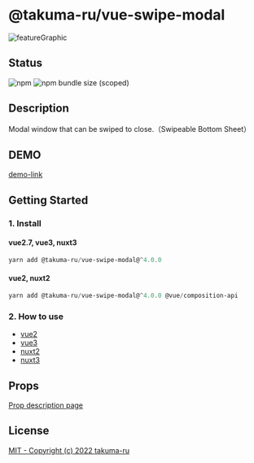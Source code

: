 # @takuma-ru/vue-swipe-modal

![featureGraphic](https://user-images.githubusercontent.com/49429291/182005490-2e0631ca-8271-48e6-9282-25df81ba0f8f.png)

## Status
![npm](https://img.shields.io/npm/dt/@takuma-ru/vue-swipe-modal?style=flat-square)
![npm bundle size (scoped)](https://img.shields.io/bundlephobia/min/@takuma-ru/vue-swipe-modal?style=flat-square)

## Description
Modal window that can be swiped to close.（Swipeable Bottom Sheet）

## DEMO
[demo-link](https://vue-swipe-modal-vue2.vercel.app)

## Getting Started
### 1. Install
#### vue2.7, vue3, nuxt3
```powershell
yarn add @takuma-ru/vue-swipe-modal@^4.0.0
```

#### vue2, nuxt2
```powershell
yarn add @takuma-ru/vue-swipe-modal@^4.0.0 @vue/composition-api
```

### 2. How to use
- [vue2](https://vue-swipe-modal-docs.takumaru.dev/started/vue2) <br>
- [vue3](https://vue-swipe-modal-docs.takumaru.dev/started/vue3) <br>
- [nuxt2](https://vue-swipe-modal-docs.takumaru.dev/started/nuxt2) <br>
- [nuxt3](https://vue-swipe-modal-docs.takumaru.dev/started/nuxt3) <br>

## Props
[Prop description page](https://vue-swipe-modal-docs.takumaru.dev/props)

## License
[MIT - Copyright (c) 2022 takuma-ru](https://github.com/takuma-ru/vue-swipe-modal/blob/main/LICENSE.md)